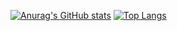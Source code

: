[![Anurag's GitHub stats](https://github-readme-stats.vercel.app/api?username=footaku&count_private=true&show_icons=true)](https://github.com/anuraghazra/github-readme-stats)
[![Top Langs](https://github-readme-stats.vercel.app/api/top-langs/?username=footaku&layout=compact)](https://github.com/anuraghazra/github-readme-stats)

